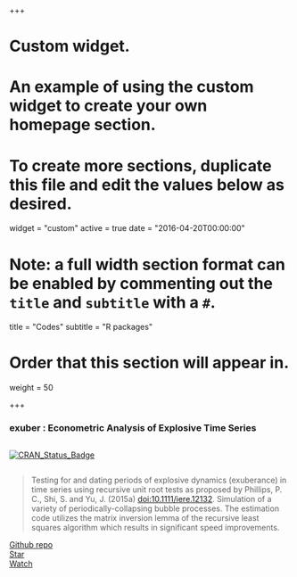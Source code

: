 +++
# Custom widget.
# An example of using the custom widget to create your own homepage section.
# To create more sections, duplicate this file and edit the values below as desired.
widget = "custom"
active = true
date = "2016-04-20T00:00:00"

# Note: a full width section format can be enabled by commenting out the `title` and `subtitle` with a `#`.
title = "Codes"
subtitle = "R packages"

# Order that this section will appear in.
weight = 50

+++

### exuber : Econometric Analysis of Explosive Time Series


<script async defer src="https://buttons.github.io/buttons.js"></script>

<div class="row">

  <div class="column">
    <p><a href="https://cran.r-project.org/package=exuber"><img src="http://www.r-pkg.org/badges/version/exuber" alt="CRAN_Status_Badge" /></a></p>
  </div>
  
</div>


> Testing for and dating periods of explosive dynamics 
  (exuberance) in time series using recursive unit root tests as proposed 
  by Phillips, P. C., Shi, S. and Yu, J. (2015a) <doi:10.1111/iere.12132>. 
  Simulation of a variety of periodically-collapsing bubble processes. The 
  estimation code utilizes the matrix inversion lemma of the recursive least 
  squares algorithm which results in significant speed improvements.


<div class="row">
  
  <div class="column">
   <a class="github-button" href="https://github.com/kvasilopoulos/exuber" data-size="large"
    aria-label="Follow @kvasilopoulos on GitHub">Github repo</a>
  </div>
  
  <div class="column">
<a class="github-button" href="https://github.com/kvasilopoulos/exuber" data-icon="octicon-star" data-size="large" aria-label="Star kvasilopoulos/exuber on GitHub">Star</a>
  </div>
  
  <div class="column">
<a class="github-button" href="https://github.com/kvasilopoulos/exuber/subscription" data-icon="octicon-eye" data-size="large" aria-label="Watch kvasilopoulos/exuber on GitHub">Watch</a>
  </div>
  
</div>



<!-- > Simulate a variety of periodically-collapsing bubble models. The estimation
> and simulation utilize the matrix inversion lemma from the recursive least squares
> algorithm, which results in a significant speed improvement. -->
